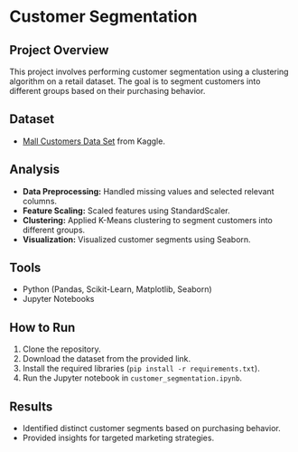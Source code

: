 # Customer Segmentation

## Project Overview
This project involves performing customer segmentation using a clustering algorithm on a retail dataset. The goal is to segment customers into different groups based on their purchasing behavior.

## Dataset
- [Mall Customers Data Set](https://www.kaggle.com/vjchoudhary7/customer-segmentation-tutorial-in-python) from Kaggle.

## Analysis
- **Data Preprocessing:** Handled missing values and selected relevant columns.
- **Feature Scaling:** Scaled features using StandardScaler.
- **Clustering:** Applied K-Means clustering to segment customers into different groups.
- **Visualization:** Visualized customer segments using Seaborn.

## Tools
- Python (Pandas, Scikit-Learn, Matplotlib, Seaborn)
- Jupyter Notebooks

## How to Run
1. Clone the repository.
2. Download the dataset from the provided link.
3. Install the required libraries (`pip install -r requirements.txt`).
4. Run the Jupyter notebook in `customer_segmentation.ipynb`.

## Results
- Identified distinct customer segments based on purchasing behavior.
- Provided insights for targeted marketing strategies.
